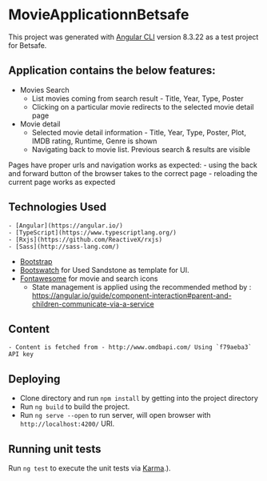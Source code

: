 # MovieApplicationnBetsafe

This project was generated with [Angular CLI](https://github.com/angular/angular-cli) version 8.3.22 as a test project for Betsafe.

## Application contains the below features:

- Movies Search
	- List movies coming from search result - Title, Year, Type, Poster
	- Clicking on a particular movie redirects to the selected movie detail page
- Movie detail
	- Selected movie detail information - Title, Year, Type, Poster, Plot, IMDB rating, Runtime, Genre is shown
	- Navigating back to movie list. Previous search & results are visible

Pages have proper urls and navigation works as expected:
	- using the back and forward button of the browser takes to the correct page
	- reloading the current page works as expected

## Technologies Used

	- [Angular](https://angular.io/)
	- [TypeScript](https://www.typescriptlang.org/)
	- [Rxjs](https://github.com/ReactiveX/rxjs)
	- [Sass](http://sass-lang.com/)
  - [Bootstrap](https://getbootstrap.com/)
  - [Bootswatch](https://bootswatch.com/) for Used Sandstone as template for UI.
  - [Fontawesome](https://www.npmjs.com/package/font-awesome) for movie and search icons
	- State management is applied using the recommended method by : https://angular.io/guide/component-interaction#parent-and-children-communicate-via-a-service

## Content
	- Content is fetched from - http://www.omdbapi.com/ Using `f79aeba3` API key 

## Deploying
  - Clone directory and run `npm install` by getting into the project directory 
  - Run `ng build` to build the project.
  - Run `ng serve --open` to run server, will open browser with `http://localhost:4200/` URl.


## Running unit tests

Run `ng test` to execute the unit tests via [Karma](https://karma-runner.github.io).).
